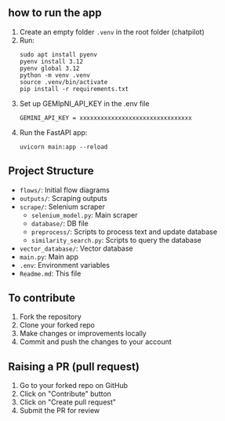 ## how to run the app

1. Create an empty folder `.venv` in the root folder (chatpilot)
2. Run:
   ```
   sudo apt install pyenv
   pyenv install 3.12
   pyenv global 3.12
   python -m venv .venv
   source .venv/bin/activate
   pip install -r requirements.txt
   ```
3. Set up GEMIpNI_API_KEY in the .env file
   ```
   GEMINI_API_KEY = xxxxxxxxxxxxxxxxxxxxxxxxxxxxxxxx
   ```
4. Run the FastAPI app:
   ```
   uvicorn main:app --reload
   ```

## Project Structure

- `flows/`: Initial flow diagrams
- `outputs/`: Scraping outputs
- `scrape/`: Selenium scraper
  - `selenium_model.py`: Main scraper
  - `database/`: DB file
  - `preprocess/`: Scripts to process text and update database
  - `similarity_search.py`: Scripts to query the database
- `vector_database/`: Vector database
- `main.py`: Main app
- `.env`: Environment variables
- `Readme.md`: This file

## To contribute

1. Fork the repository
2. Clone your forked repo
3. Make changes or improvements locally
4. Commit and push the changes to your account

## Raising a PR (pull request)

1. Go to your forked repo on GitHub
2. Click on "Contribute" button
3. Click on "Create pull request"
4. Submit the PR for review
